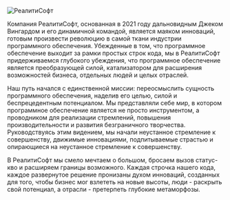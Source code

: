 ![РеалитиСофт](https://realitisoft.ru/opengraph-image.png)

Компания РеалитиСофт, основанная в 2021 году дальновидным Джеком Вингардом и его динамичной командой, является маяком инноваций, готовым произвести революцию в самой ткани индустрии программного обеспечения. Убежденные в том, что программное обеспечение выходит за рамки простых строк кода, мы в РеалитиСофт придерживаемся глубокого убеждения, что программное обеспечение является преобразующей силой, катализатором для расширения возможностей бизнеса, отдельных людей и целых отраслей.

Наш путь начался с единственной миссии: переосмыслить сущность программного обеспечения, наделив его целью, силой и беспрецедентным потенциалом. Мы представляли себе мир, в котором программное обеспечение является не просто инструментом, а проводником для реализации стремлений, повышения производительности и развития безграничного творчества. Руководствуясь этим видением, мы начали неустанное стремление к совершенству, движимые инновациями, подпитываемые страстью и опирающиеся на неустанное стремление к совершенству.

В РеалитиСофт мы смело мечтаем о большом, бросаем вызов статус-кво и расширяем границы возможного. Каждая строчка нашего кода, каждое развернутое решение пронизаны духом инноваций, созданных для того, чтобы бизнес мог взлететь на новые высоты, люди - раскрыть свой потенциал, а отрасли - претерпеть глубокие метаморфозы.
